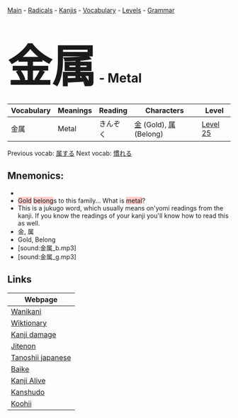 <style> bigfont {font-size: 100px}</style>
[Main](../README.md) -
[Radicals](../radicals.md) -
[Kanjis](../kanjis.md) -
[Vocabulary](../vocabulary.md) -
[Levels](../levels.md) -
[Grammar](../grammar.md)
# <bigfont> 金属</bigfont> - Metal 

| Vocabulary | Meanings | Reading | Characters | Level |
| --- | --- | --- | --- | --- |
| 金属 | Metal | きんぞく |  [金](../kanjis/金.md) (Gold), [属](../kanjis/属.md) (Belong) | [Level 25](../levels/wk_level25.md) |

Previous vocab: [属する](属する.md) Next vocab: [慣れる](慣れる.md) 

## Mnemonics:

* 
* <span style="background-color:#ffcccb"> Gold</span> <span style="background-color:#ffcccb"> belong</span>s to this family... What is <span style="background-color:#ffcccb"> metal</span>?
* This is a jukugo word, which usually means on'yomi readings from the kanji. If you know the readings of your kanji you'll know how to read this as well.
* 金, 属
* Gold, Belong
* [sound:金属_b.mp3]
* [sound:金属_g.mp3]


## Links 

| Webpage |
| --- |
| [Wanikani          ](https://www.wanikani.com/kanji/金属) |
| [Wiktionary        ](https://en.wiktionary.org/wiki/金属) |
| [Kanji damage      ](http://www.kanjidamage.com/kanji/search?utf8=✓&q=金属) |
| [Jitenon           ](https://jitenon.com/kanji/金属) |
| [Tanoshii japanese ](https://www.tanoshiijapanese.com/dictionary/kanji.cfm?k=金属) |
| [Baike             ](https://baike.baidu.com/item/金属) |
| [Kanji Alive       ](https://app.kanjialive.com/金属) |
| [Kanshudo          ](https://www.kanshudo.com/searchmn?q=金属) |
| [Koohii            ](https://kanji.koohii.com/study/kanji/金属) |
